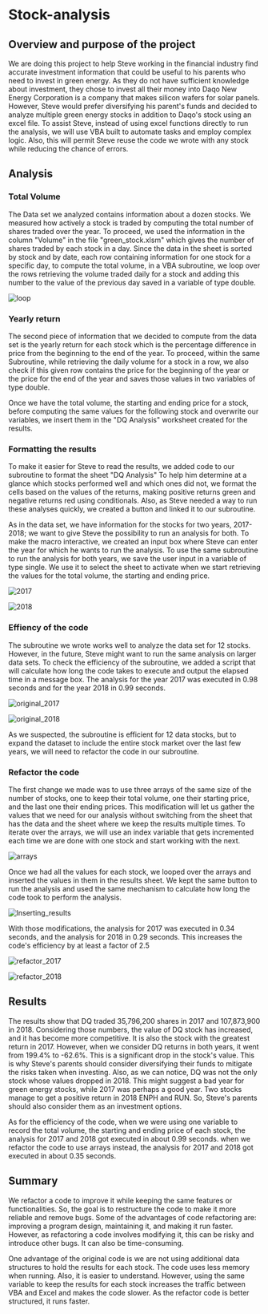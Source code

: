 # Stock-analysis

## Overview and purpose of the project
We are doing this project to help Steve working in the financial industry find accurate investment
information that could be useful to his parents who need to invest in green energy. As they do not 
have sufficient knowledge about investment, they chose to invest all their money into Daqo New 
Energy Corporation is a company that makes silicon wafers for solar panels. However, Steve would prefer 
diversifying his parent's funds and decided to analyze multiple green energy stocks in addition to Daqo's
stock using an excel file. To assist Steve, instead of using excel functions directly to run the analysis, 
we will use VBA built to automate tasks and employ complex logic. Also, this will permit Steve reuse the 
code we wrote with any stock while reducing the chance of errors.


## Analysis

### Total Volume
The Data set we analyzed contains information about a dozen stocks. We measured how actively 
a stock is traded by computing the total number of shares traded over the year. To proceed, we used the 
information in the column "Volume" in the file "green_stock.xlsm" which gives the number of shares traded 
by each stock in a day. Since the data in the sheet is sorted by stock and by date, each row containing 
information for one stock for a specific day, to compute the total volume, in a VBA subroutine, we loop over 
the rows retrieving the volume traded daily for a stock and adding this number to the value of the previous day 
saved in a variable of type double. 

![loop](https://github.com/valerielnd/stock-analysis/blob/main/original_code.png)

### Yearly return
The second piece of information that we decided to compute from the data set is the yearly return for each stock 
which is the percentage difference in price from the beginning to the end of the year. To proceed, 
within the same Subroutine, while retrieving the daily volume for a stock in a row, we also check if this given 
row contains the price for the beginning of the year or the price for the end of the year and saves those values 
in two variables of type double. 


Once we have the total volume, the starting and ending price for a stock, before computing the same values for 
the following stock and overwrite our variables, we insert them in the "DQ Analysis" worksheet created for the results.
 

### Formatting the results
To make it easier for Steve to read the results, we added code to our subroutine to format the sheet "DQ Analysis" 
To help him determine at a glance which stocks performed well and which ones did not, we format the cells based on 
the values of the returns, making positive returns green and negative returns red using conditionals. Also, as 
Steve needed a way to run these analyses quickly, we created a button and linked it to our subroutine.

As in the data set, we have information for the stocks for two years, 2017-2018; we want to give Steve the possibility 
to run an analysis for both. To make the macro interactive, we created an input box where Steve can enter the year 
for which he wants to run the analysis. To use the same subroutine to run the analysis for both years, we save the user 
input in a variable of type single. We use it to select the sheet to activate when we start retrieving the values for 
the total volume, the starting and ending price.

![2017](https://github.com/valerielnd/stock-analysis/blob/main/Analysis_Results_2017.png)

![2018](https://github.com/valerielnd/stock-analysis/blob/main/Analysis_Results_2018.png)

### Effiency of the code
The subroutine we wrote works well to analyze the data set for 12 stocks. However, in the future, Steve might want 
to run the same analysis on larger data sets. To check the efficiency of the subroutine, we added a script that will 
calculate how long the code takes to execute and output the elapsed time in a message box. The analysis for the year 2017 
was executed in 0.98 seconds and for the year 2018 in 0.99 seconds.

![original_2017](https://github.com/valerielnd/stock-analysis/blob/main/VBA_Original_2017.png)

![original_2018](https://github.com/valerielnd/stock-analysis/blob/main/VBA_Original_2018.png)

As we suspected, the subroutine is efficient for 12 data stocks, but to expand the dataset to include the entire stock 
market over the last few years, we will need to refactor the code in our subroutine.

### Refactor the code
The first change we made was to use three arrays of the same size of the number of stocks, one to keep their total volume, 
one their starting price, and the last one their ending prices. This modification will let us gather the values that we need for our 
analysis without switching from the sheet that has the data and the sheet where we keep the results multiple times. 
To iterate over the arrays, we will use an index variable that gets incremented each time we are done with one stock and 
start working with the next.

![arrays](https://github.com/valerielnd/stock-analysis/blob/main/arrary_for_results.png)

Once we had all the values for each stock, we looped over the arrays and inserted the values in them in the results sheet. 
We kept the same button to run the analysis and used the same mechanism to calculate how long the code took to perform the analysis. 

![Inserting_results](https://github.com/valerielnd/stock-analysis/blob/main/inserting_results_refactored.png)

With those modifications, the analysis for 2017 was executed in 0.34 seconds, and the analysis for 2018 in 0.29 seconds. 
This increases the code's efficiency by at least a factor of 2.5

![refactor_2017](https://github.com/valerielnd/stock-analysis/blob/main/VBA_Challenge_2017.png)

![refactor_2018](https://github.com/valerielnd/stock-analysis/blob/main/VBA_Challenge_2018.png)

## Results

The results show that DQ traded 35,796,200 shares in 2017 and 107,873,900 in 2018. Considering those numbers, the value
of DQ stock has increased, and it has become more competitive. It is also the stock with the greatest return in 2017. However, 
when we consider DQ returns in both years, it went from 199.4% to -62.6%. This is a significant drop in the stock's value. 
This is why Steve's parents should consider diversifying their funds to mitigate the risks taken when investing. Also, 
as we can notice, DQ was not the only stock whose values dropped in 2018. This might suggest a bad year for green energy stocks,
while 2017 was perhaps a good year. Two stocks manage to get a positive return in 2018 ENPH and RUN. So, Steve's parents 
should also consider them as an investment options.

As for the efficiency of the code, when we were using one variable to record the total volume, the starting and ending price of each
stock, the analysis for 2017 and 2018 got executed in about 0.99 seconds. when we refactor the code to use arrays instead, 
the  analysis for 2017 and 2018 got executed in about 0.35 seconds.

## Summary
We refactor a code to improve it while keeping the same features or functionalities. So, the goal is to 
restructure the code to make it more reliable and remove bugs. Some of the advantages of code refactoring are: 
improving a program design, maintaining it, and making it run faster. However, as refactoring a code involves modifying it, 
this can be risky and introduce other bugs. It can also be time-consuming.

One advantage of the original code is we are not using additional data structures to hold the results for each stock.
The code uses less memory when running. Also, it is easier to understand. However, using the same variable to keep 
the results for each stock increases the traffic between VBA and Excel and makes the code slower. As the refactor code is
better structured, it runs faster.
